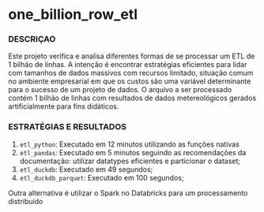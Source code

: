 # one_billion_row_etl

### DESCRIÇAO
Este projeto verifica e analisa diferentes formas de se processar um ETL de 1 bilhão de linhas.
A intenção é encontrar estratégias eficientes para lidar com tamanhos de dados massivos com recursos limitado, situação comum no ambiente empresarial em que os custos são uma variável determinante para o sucesso de um projeto de dados.
O arquivo a ser processado contém 1 bilhão de linhas com resultados de dados metereológicos gerados artificialmente para fins didáticos.

### ESTRATÉGIAS E RESULTADOS
1. `etl_python`: Executado em 12 minutos utilizando as funções nativas
2. `etl_pandas`: Executado em 5 minutos seguindo as recomendações da documentação: utilizar datatypes eficientes e particionar o dataset;
3. `etl_duckdb`: Executado em 49 segundos;
4. `etl_duckdb_parquet`: Executado em 100 segundos;


Outra alternativa é utilizar o Spark no Databricks para um processamento distribuído



